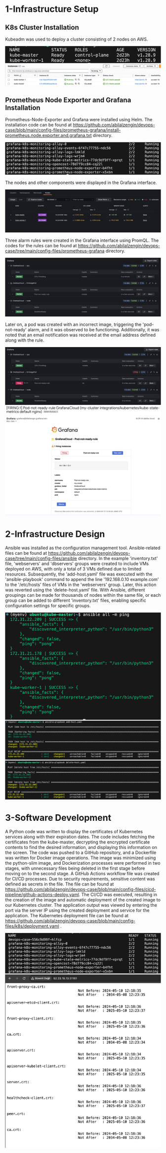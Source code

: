 # 1-Infrastructure Setup
## K8s Cluster Installation
Kubeadm was used to deploy a cluster consisting of 2 nodes on AWS.

![Image Alt text](/images/k8s-node-info.png)
![Image Alt text](/images/aws-node-info.png)

## Prometheus Node Exporter and Grafana Installation 
Prometheus-Node-Exporter and Grafana were installed using Helm. The installation code can be found at https://github.com/abilalzengin/devops-case/blob/main/config-files/prometheus-grafana/install-prometheus.node.exporter.and.grafana.txt directory.

![Image Alt text](/images/prom-grafana-pods.png)

The nodes and other components were displayed in the Grafana interface.

![Image Alt text](/images/grafana-nodes.png)

Three alarm rules were created in the Grafana interface using PromQL. The codes for the rules can be found at https://github.com/abilalzengin/devops-case/tree/main/config-files/prometheus-grafana directory.

![Image Alt text](/images/grafana-rules.png)

Later on, a pod was created with an incorrect image, triggering the 'pod-not-ready' alarm, and it was observed to be functioning. Additionally, it was noted that an email notification was received at the email address defined along with the rule.

![Image Alt text](/images/alarm-firing.png)
![Image Alt text](/images/e-mail.png)



# 2-Infrastructure Design
Ansible was installed as the configuration management tool. Ansible-related files can be found at https://github.com/abilalzengin/devops-case/tree/main/config-files/ansible directory. In the example 'inventory.txt' file, 'webservers' and 'dbservers' groups were created to include VMs deployed on AWS, with only a total of 3 VMs defined due to limited resources. Subsequently, the 'add-host.yaml' file was executed with the 'ansible-playbook' command to append the line '192.168.0.10 example.com' to the '/etc/hosts' files of VMs in the 'webservers' group. Later, this action was reverted using the 'delete-host.yaml' file. With Ansible, different groupings can be made for thousands of nodes within the same file, or each group can be added to different 'inventory.txt' files, enabling specific configuration settings for specific groups.

![Image Alt text](/images/ansible-ping.png)
![Image Alt text](/images/ansible-add-host.png)
![Image Alt text](/images/ansible-delete-host.png)


# 3-Software Development
A Python code was written to display the certificates of Kubernetes services along with their expiration dates. The code includes fetching the certificates from the kube-master, decrypting the encrypted certificate contents to find the desired information, and displaying this information on the screen. The code was pushed to a GitHub repository, and a Dockerfile was written for Docker image operations. The image was minimized using the python-slim image, and Dockerization processes were performed in two stages, with unnecessary files being deleted in the first stage before moving on to the second stage. A GitHub Actions workflow file was created for CI/CD processes. Due to security requirements, sensitive content was defined as secrets in the file. The file can be found at https://github.com/abilalzengin/devops-case/blob/main/config-files/cicd-pipeline/github-actions-deploy.yaml. The CI/CD was executed, resulting in the creation of the image and automatic deployment of the created image to our Kubernetes cluster. The application output was viewed by entering the port via the server IP using the created deployment and service for the application. The Kubernetes deployment file can be found at https://github.com/abilalzengin/devops-case/blob/main/config-files/k8s/deployment.yaml .

![Image Alt text](/images/k8s-app-pod.png)
![Image Alt text](/images/k8s-app-screen.png)




 


